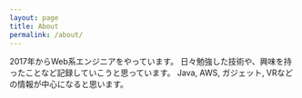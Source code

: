 ```yaml
---
layout: page
title: About
permalink: /about/
---
```


2017年からWeb系エンジニアをやっています。
日々勉強した技術や、興味を持ったことなど記録していこうと思っています。
Java, AWS, ガジェット, VRなどの情報が中心になると思います。

